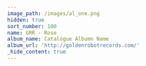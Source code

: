 ```yaml
---
image_path: /images/al_one.png
hidden: true
sort_number: 100
name: GRR - Rose
album_name: Catalogue Albumn Name
album_url: 'http://goldenrobotrecords.com/'
_hide_content: true
---
```

